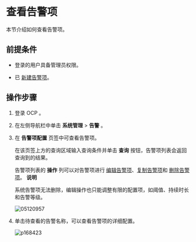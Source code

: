 查看告警项
==========================

本节介绍如何查看告警项。

前提条件
-------------------------

* 登录的用户具备管理员权限。



* 已 [新建告警项](../9.use-alert-management/2.create-an-alarm-item.md)。






操作步骤
-------------------------

1. 登录 OCP 。



2. 在左侧导航栏中单击 **系统管理** \> **告警** 。



3. 在 **告警项配置** 页签中可查看告警项。

   在该页签上方的查询区域输入查询条件并单击 **查询** 按钮，告警项列表会返回查询到的结果。

   告警项列表的 **操作** 列可以对告警项进行 [编辑告警项](../9.use-alert-management/5.edit-an-alarm-item.md)、[复制告警项](../9.use-alert-management/4.copy-alerts.md)和 [删除告警项](../9.use-alert-management/6.delete-an-alarm-item.md)。
   **说明**



   系统告警项无法删除，编辑操作也只能调整有限的配置项，如阈值、持续时长和告警等级。

   ![05120957](https://help-static-aliyun-doc.aliyuncs.com/assets/img/zh-CN/2547870261/p272712.png)


4. 单击待查看的告警名称，可以查看告警项的详细配置。

   ![p168423](https://help-static-aliyun-doc.aliyuncs.com/assets/img/zh-CN/8539060261/p270992.png)

